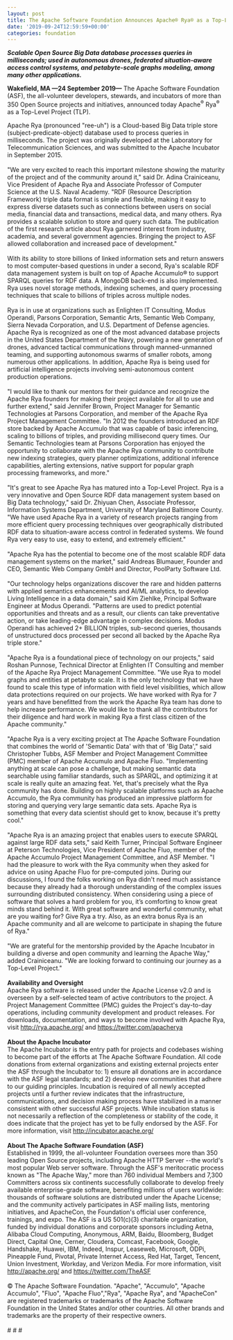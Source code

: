 ```yaml
---
layout: post
title: The Apache Software Foundation Announces Apache® Rya® as a Top-Level Project
date: '2019-09-24T12:59:59+00:00'
categories: foundation
---
```

<div> 
    <p><strong><em>Scalable Open Source Big Data database processes queries in milliseconds; used in autonomous drones, federated situation-aware access control systems, and petabyte-scale graphs modeling, among many other applications.</em></strong></p> 
    <p><strong>Wakefield, MA —24 September 2019—</strong>&nbsp;The Apache Software Foundation (ASF), the all-volunteer developers, stewards, and incubators of more than 350 Open Source projects and initiatives, announced today Apache<sup>®</sup> Rya<sup>®</sup> as a Top-Level Project (TLP).</p> 
  </div> 
  <div>Apache Rya (pronounced &quot;ree-uh&quot;) is a Cloud-based Big Data triple store (subject-predicate-object) database used to process queries in milliseconds. The project was originally developed at the Laboratory for Telecommunication Sciences, and was submitted to the Apache Incubator in September 2015.</div> 
  <div><br /></div> 
  <div>&quot;We are very excited to reach this important milestone showing the maturity of the project and of the community around it,&quot; said Dr. Adina Crainiceanu, Vice President of Apache Rya and Associate Professor of Computer Science at the U.S. Naval Academy. &quot;RDF (Resource Description Framework) triple data format is simple and flexible, making it easy to express diverse datasets such as connections between users on social media, financial data and transactions, medical data, and many others. Rya provides a scalable solution to store and query such data. The publication of the first research article about Rya garnered interest from industry, academia, and several government agencies. Bringing the project to ASF allowed collaboration and increased pace of development.&quot;</div> 
  <div><br /></div> 
  <div>With its ability to store billions of linked information sets and return answers to most computer-based questions in under a second, Rya's scalable RDF data management system is built on top of Apache Accumulo® to support SPARQL queries for RDF data. A MongoDB back-end is also implemented. Rya uses novel storage methods, indexing schemes, and query processing techniques that scale to billions of triples across multiple nodes.&nbsp;</div> 
  <div><br /></div> 
  <div>Rya is in use at organizations such as Enlighten IT Consulting, Modus Operandi, Parsons Corporation, Semantic Arts, Semantic Web Company, Sierra Nevada Corporation, and U.S. Department of Defense agencies. Apache Rya is recognized as one of the most advanced database projects in the United States Department of the Navy, powering a new generation of drones, advanced tactical communications through manned-unmanned teaming, and supporting autonomous swarms of smaller robots, among numerous other applications. In addition, Apache Rya is being used for artificial intelligence projects involving semi-autonomous content production operations.</div> 
  <div><br /></div> 
  <div>&quot;I would like to thank our mentors for their guidance and recognize the Apache Rya founders for making their project available for all to use and further extend,&quot; said Jennifer Brown, Project Manager for Semantic Technologies at Parsons Corporation, and member of the Apache Rya Project Management Committee. &quot;In 2012 the founders introduced an RDF store backed by Apache Accumulo that was capable of basic inferencing, scaling to billions of triples, and providing millisecond query times. Our Semantic Technologies team at Parsons Corporation has enjoyed the opportunity to collaborate with the Apache Rya community to contribute new indexing strategies, query planner optimizations, additional inference capabilities, alerting extensions, native support for popular graph processing frameworks, and more.&quot;</div> 
  <div><br /></div> 
  <div>&quot;It's great to see Apache Rya has matured into a Top-Level Project. Rya is a very innovative and Open Source RDF data management system based on Big Data technology,&quot; said Dr. Zhiyuan Chen, Associate Professor, Information Systems Department, University of Maryland Baltimore County. &quot;We have used Apache Rya in a variety of research projects ranging from more efficient query processing techniques over geographically distributed RDF data to situation-aware access control in federated systems. We found Rya very easy to use, easy to extend, and extremely efficient.&quot;</div> 
  <div><br /></div> 
  <div>&quot;Apache Rya has the potential to become one of the most scalable RDF data management systems on the market,&quot; said Andreas Blumauer, Founder and CEO, Semantic Web Company GmbH and Director, PoolParty Software Ltd.&nbsp;</div> 
  <div><br /></div> 
  <div>&quot;Our technology helps organizations discover the rare and hidden patterns with applied semantics enhancements and AI/ML analytics, to develop Living Intelligence in a data domain,&quot; said Kim Ziehlke, Principal Software Engineer at Modus Operandi. &quot;Patterns are used to predict potential opportunities and threats and as a result, our clients can take preventative action, or take leading-edge advantage in complex decisions. Modus Operandi has achieved 2+ BILLION triples, sub-second queries, thousands of unstructured docs processed per second all backed by the Apache Rya triple store.&quot;</div> 
  <div><br /></div> 
  <div>&quot;Apache Rya is a foundational piece of technology on our projects,&quot; said Roshan Punnose, Technical Director at Enlighten IT Consulting and member of the Apache Rya Project Management Committee. &quot;We use Rya to model graphs and entities at petabyte scale. It is the only technology that we have found to scale this type of information with field level visibilities, which allow data protections required on our projects. We have worked with Rya for 7 years and have benefitted from the work the Apache Rya team has done to help increase performance. We would like to thank all the contributors for their diligence and hard work in making Rya a first class citizen of the Apache community.&quot;</div> 
  <div><br /></div> 
  <div>&quot;Apache Rya is a very exciting project at The Apache Software Foundation that combines the world of 'Semantic Data' with that of 'Big Data',&quot; said Christopher Tubbs, ASF Member and Project Management Committee (PMC) member of Apache Accumulo and Apache Fluo. &quot;Implementing anything at scale can pose a challenge, but making semantic data searchable using familiar standards, such as SPARQL, and optimizing it at scale is really quite an amazing feat. Yet, that's precisely what the Rya community has done. Building on highly scalable platforms such as Apache Accumulo, the Rya community has produced an impressive platform for storing and querying very large semantic data sets. Apache Rya is something that every data scientist should get to know, because it's pretty cool.&quot;</div> 
  <div><br /></div> 
  <div>&quot;Apache Rya is an amazing project that enables users to execute SPARQL against large RDF data sets,&quot; said Keith Turner, Principal Software Engineer at Peterson Technologies, Vice President of Apache Fluo, member of the Apache Accumulo Project Management Committee, and ASF Member. &quot;I had the pleasure to work with the Rya community when they asked for advice on using Apache Fluo for pre-computed joins. During our discussions, I found the folks working on Rya didn't need much assistance because they already had a thorough understanding of the complex issues surrounding distributed consistency. When considering using a piece of software that solves a hard problem for you, it’s comforting to know great minds stand behind it. With great software and wonderful community, what are you waiting for? Give Rya a try. Also, as an extra bonus Rya is an Apache community and all are welcome to participate in shaping the future of Rya.&quot;</div> 
  <div><br /></div> 
  <div>&quot;We are grateful for the mentorship provided by the Apache Incubator in building a diverse and open community and learning the Apache Way,&quot; added Crainiceanu. &quot;We are looking forward to continuing our journey as a Top-Level Project.&quot;</div> 
  <div><br /></div> 
  <div><strong>Availability and Oversight</strong></div> 
  <div>Apache Rya software is released under the Apache License v2.0 and is overseen by a self-selected team of active contributors to the project. A Project Management Committee (PMC) guides the Project's day-to-day operations, including community development and product releases. For downloads, documentation, and ways to become involved with Apache Rya, visit <a href="http://rya.apache.org/">http://rya.apache.org/</a> and <a href="https://twitter.com/apacherya">https://twitter.com/apacherya</a></div> 
  <div><br /></div> 
  <div><strong>About the Apache Incubator</strong></div> 
  <div>The Apache Incubator is the entry path for projects and codebases wishing to become part of the efforts at The Apache Software Foundation. All code donations from external organizations and existing external projects enter the ASF through the Incubator to: 1) ensure all donations are in accordance with the ASF legal standards; and 2) develop new communities that adhere to our guiding principles. Incubation is required of all newly accepted projects until a further review indicates that the infrastructure, communications, and decision making process have stabilized in a manner consistent with other successful ASF projects. While incubation status is not necessarily a reflection of the completeness or stability of the code, it does indicate that the project has yet to be fully endorsed by the ASF. For more information, visit <a href="http://incubator.apache.org/">http://incubator.apache.org/</a></div> 
  <div><br /></div> 
  <div><strong>About The Apache Software Foundation (ASF)</strong></div> 
  <div>Established in 1999, the all-volunteer Foundation oversees more than 350 leading Open Source projects, including Apache HTTP Server --the world's most popular Web server software. Through the ASF's meritocratic process known as &quot;The Apache Way,&quot; more than 760 individual Members and 7,300 Committers across six continents successfully collaborate to develop freely available enterprise-grade software, benefiting millions of users worldwide: thousands of software solutions are distributed under the Apache License; and the community actively participates in ASF mailing lists, mentoring initiatives, and ApacheCon, the Foundation's official user conference, trainings, and expo. The ASF is a US 501(c)(3) charitable organization, funded by individual donations and corporate sponsors including Aetna, Alibaba Cloud Computing, Anonymous, ARM, Baidu, Bloomberg, Budget Direct, Capital One, Cerner, Cloudera, Comcast, Facebook, Google, Handshake, Huawei, IBM, Indeed, Inspur, Leaseweb, Microsoft, ODPi, Pineapple Fund, Pivotal, Private Internet Access, Red Hat, Target, Tencent, Union Investment, Workday, and Verizon Media. For more information, visit <a href="http://apache.org/">http://apache.org/</a> and <a href="https://twitter.com/TheASF">https://twitter.com/TheASF</a></div> 
  <div><br /></div> 
  <div>© The Apache Software Foundation. &quot;Apache&quot;, &quot;Accumulo&quot;, &quot;Apache Accumulo&quot;, &quot;Fluo&quot;, &quot;Apache Fluo&quot;,&quot;Rya&quot;, &quot;Apache Rya&quot;, and &quot;ApacheCon&quot; are registered trademarks or trademarks of the Apache Software Foundation in the United States and/or other countries. All other brands and trademarks are the property of their respective owners.</div> 
  <div><br /></div> 
  <div># # #</div>
